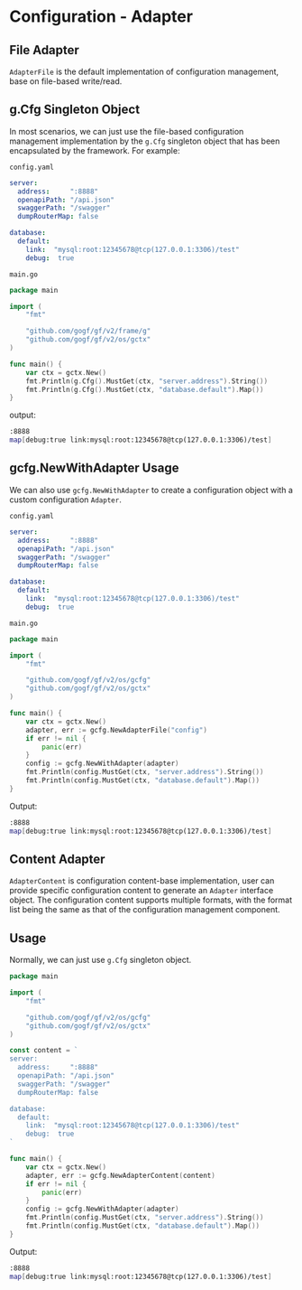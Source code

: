 # Configuration - Adapter

## File Adapter

`AdapterFile` is the default implementation of configuration management, base on file-based write/read.

## g.Cfg Singleton Object

In most scenarios, we can just use the file-based configuration management implementation by the `g.Cfg` singleton object that has been encapsulated by the framework. For example:

`config.yaml`

```yaml
server:
  address:     ":8888"
  openapiPath: "/api.json"
  swaggerPath: "/swagger"
  dumpRouterMap: false

database:
  default:
    link:  "mysql:root:12345678@tcp(127.0.0.1:3306)/test"
    debug:  true
```

`main.go`

```go
package main

import (
    "fmt"

    "github.com/gogf/gf/v2/frame/g"
    "github.com/gogf/gf/v2/os/gctx"
)

func main() {
    var ctx = gctx.New()
    fmt.Println(g.Cfg().MustGet(ctx, "server.address").String())
    fmt.Println(g.Cfg().MustGet(ctx, "database.default").Map())
}
```

output:

```bash
:8888
map[debug:true link:mysql:root:12345678@tcp(127.0.0.1:3306)/test]
```

## gcfg.NewWithAdapter Usage

We can also use `gcfg.NewWithAdapter` to create a configuration object with a custom configuration `Adapter`.

`config.yaml`

```yaml
server:
  address:     ":8888"
  openapiPath: "/api.json"
  swaggerPath: "/swagger"
  dumpRouterMap: false

database:
  default:
    link:  "mysql:root:12345678@tcp(127.0.0.1:3306)/test"
    debug:  true
```

`main.go`

```go
package main

import (
    "fmt"

    "github.com/gogf/gf/v2/os/gcfg"
    "github.com/gogf/gf/v2/os/gctx"
)

func main() {
    var ctx = gctx.New()
    adapter, err := gcfg.NewAdapterFile("config")
    if err != nil {
        panic(err)
    }
    config := gcfg.NewWithAdapter(adapter)
    fmt.Println(config.MustGet(ctx, "server.address").String())
    fmt.Println(config.MustGet(ctx, "database.default").Map())
}
```

Output:

```bash
:8888
map[debug:true link:mysql:root:12345678@tcp(127.0.0.1:3306)/test]
```

## Content Adapter

`AdapterContent` is configuration content-base implementation, user can provide specific configuration content to generate an `Adapter` interface object. The configuration content supports multiple formats, with the format list being the same as that of the configuration management component.

## Usage

Normally, we can just use `g.Cfg` singleton object.

```go
package main

import (
    "fmt"

    "github.com/gogf/gf/v2/os/gcfg"
    "github.com/gogf/gf/v2/os/gctx"
)

const content = `
server:
  address:     ":8888"
  openapiPath: "/api.json"
  swaggerPath: "/swagger"
  dumpRouterMap: false

database:
  default:
    link:  "mysql:root:12345678@tcp(127.0.0.1:3306)/test"
    debug:  true
`

func main() {
    var ctx = gctx.New()
    adapter, err := gcfg.NewAdapterContent(content)
    if err != nil {
        panic(err)
    }
    config := gcfg.NewWithAdapter(adapter)
    fmt.Println(config.MustGet(ctx, "server.address").String())
    fmt.Println(config.MustGet(ctx, "database.default").Map())
}
```

Output:

```bash
:8888
map[debug:true link:mysql:root:12345678@tcp(127.0.0.1:3306)/test]
```
